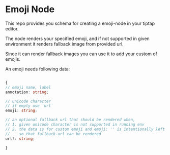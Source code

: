 # Emoji Node

This repo provides you schema for creating a emoji-node in your tiptap editor.

The node renders your specified emoji, and if not supported in given environment it renders fallback image from provided url.

Since it can render fallback images you can use it to add your custom of emojis.

An emoji needs following data:

```ts

{
// emoji name, label
annotation: string;

// unicode character
// if empty use `url`
emoji: string; 

// an optional fallback url that should be rendered when,
// 1. given unicode character is not supported in running env
// 2. the data is for custom emoji and emoji: '' is intentionally left blank
//    so that fallback-url can be rendered
url?: string;

}
```
